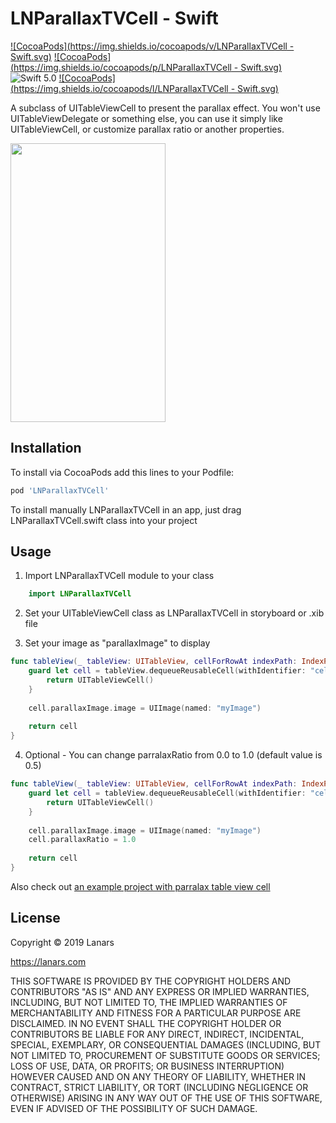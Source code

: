 # LNParallaxTVCell - Swift

[![CocoaPods](https://img.shields.io/cocoapods/v/LNParallaxTVCell - Swift.svg)]()
[![CocoaPods](https://img.shields.io/cocoapods/p/LNParallaxTVCell - Swift.svg)]()
![Swift 5.0](https://img.shields.io/badge/Swift-5.0-orange.svg)
[![CocoaPods](https://img.shields.io/cocoapods/l/LNParallaxTVCell - Swift.svg)]()

A subclass of UITableViewCell to present the parallax effect. You won't use UITableViewDelegate or something else, you can use it simply like UITableViewCell, or customize parallax ratio or another properties.

<img width="247.5" height="446" src="DEMO.gif">

## Installation

To install via CocoaPods add this lines to your Podfile:

```ruby
pod 'LNParallaxTVCell'
```

To install manually LNParallaxTVCell in an app, just drag LNParallaxTVCell.swift class into your project

## Usage

1. Import LNParallaxTVCell module to your class

```swift
    import LNParallaxTVCell
```

2. Set your UITableViewCell class as LNParallaxTVCell in storyboard or .xib file

3. Set your image as "parallaxImage" to display
```swift
func tableView(_ tableView: UITableView, cellForRowAt indexPath: IndexPath) -> UITableViewCell {
    guard let cell = tableView.dequeueReusableCell(withIdentifier: "cellIdentifier") as? LNParallaxTVCell else {
        return UITableViewCell()
    }
        
    cell.parallaxImage.image = UIImage(named: "myImage")      
    
    return cell
}
```

4. Optional - You can change parralaxRatio from 0.0 to 1.0 (default value is 0.5)
```swift
func tableView(_ tableView: UITableView, cellForRowAt indexPath: IndexPath) -> UITableViewCell {
    guard let cell = tableView.dequeueReusableCell(withIdentifier: "cellIdentifier") as? LNParallaxTVCell else {
        return UITableViewCell()
    }
        
    cell.parallaxImage.image = UIImage(named: "myImage")
    cell.parallaxRatio = 1.0
        
    return cell
}
```

Also check out [an example project with parralax table view cell](https://github.com/LanarsInc/LNParallaxTVCell/tree/master/LNParallaxTVCellExample)

## License

Copyright © 2019 Lanars

https://lanars.com

THIS SOFTWARE IS PROVIDED BY THE COPYRIGHT HOLDERS AND CONTRIBUTORS "AS IS"
AND ANY EXPRESS OR IMPLIED WARRANTIES, INCLUDING, BUT NOT LIMITED TO, THE
IMPLIED WARRANTIES OF MERCHANTABILITY AND FITNESS FOR A PARTICULAR PURPOSE ARE
DISCLAIMED. IN NO EVENT SHALL THE COPYRIGHT HOLDER OR CONTRIBUTORS BE LIABLE
FOR ANY DIRECT, INDIRECT, INCIDENTAL, SPECIAL, EXEMPLARY, OR CONSEQUENTIAL
DAMAGES (INCLUDING, BUT NOT LIMITED TO, PROCUREMENT OF SUBSTITUTE GOODS OR
SERVICES; LOSS OF USE, DATA, OR PROFITS; OR BUSINESS INTERRUPTION) HOWEVER
CAUSED AND ON ANY THEORY OF LIABILITY, WHETHER IN CONTRACT, STRICT LIABILITY,
OR TORT (INCLUDING NEGLIGENCE OR OTHERWISE) ARISING IN ANY WAY OUT OF THE USE
OF THIS SOFTWARE, EVEN IF ADVISED OF THE POSSIBILITY OF SUCH DAMAGE.
